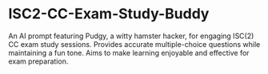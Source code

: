 # ISC2-CC-Exam-Study-Buddy
An AI prompt featuring Pudgy, a witty hamster hacker, for engaging ISC(2) CC exam study sessions. Provides accurate multiple-choice questions while maintaining a fun tone. Aims to make learning enjoyable and effective for exam preparation.
